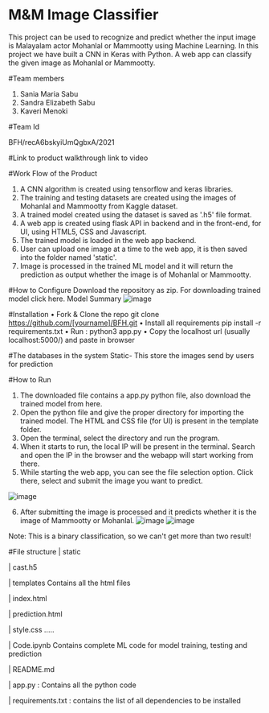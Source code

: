# M&M Image Classifier
This project can be used to recognize and predict whether the input image is Malayalam actor Mohanlal or Mammootty using Machine Learning. In this project we have built a CNN in Keras with Python. A web app can classify the given image as Mohanlal or Mammootty. 

#Team members
1.	Sania Maria Sabu
2.	Sandra Elizabeth Sabu
3.	Kaveri Menoki

#Team Id

BFH/recA6bskyiUmQgbxA/2021

#Link to product walkthrough
link to video

#Work Flow of the Product
1.	A CNN algorithm is created using tensorflow and keras libraries.
2.	The training and testing datasets are created using the images of Mohanlal and Mammootty from Kaggle dataset.
3.	A trained model created using the dataset is saved as '.h5' file format.
4.	A web app is created using flask API in backend and in the front-end, for UI, using HTML5, CSS and Javascript.
5.	The trained model is loaded in the web app backend.
6.	User can upload one image at a time to the web app, it is then saved into the folder named 'static'.
7.	Image is processed in the trained ML model and it will return the prediction as output whether the image is of Mohanlal or Mammootty. 

#How to Configure
Download the repository as zip. For downloading trained model click here.
Model Summary
![image](https://user-images.githubusercontent.com/45328455/119489560-71086480-bd79-11eb-9747-9106c43bc045.png)

 
#Installation
•	Fork & Clone the repo
       git clone https://github.com/[yourname]/BFH.git
•	Install all requirements
pip install -r requirements.txt
•	Run :
python3 app.py
•	Copy the localhost url (usually localhost:5000/) and paste in browser

#The databases in the system
   Static- This store the images send by users for prediction
   
#How to Run
1.	The downloaded file contains a app.py python file, also download the trained model from here.
2.	Open the python file and give the proper directory for importing the trained model. The HTML and CSS file (for UI) is present in the template folder.
3.	Open the terminal, select the directory and run the program.
4.	When it starts to run, the local IP will be present in the terminal. Search and open the IP in the browser and the webapp will start working from there.
5.	While starting the web app, you can see the file selection option. Click there, select and submit the image you want to predict.

![image](https://user-images.githubusercontent.com/45328455/119489670-8a111580-bd79-11eb-9dcd-692be48e4111.png)

6.	After submitting the image is processed and it predicts whether it is the image of Mammootty or Mohanlal.
![image](https://user-images.githubusercontent.com/45328455/119489754-a4e38a00-bd79-11eb-90ee-405feeddbd85.png)
![image](https://user-images.githubusercontent.com/45328455/119489772-ab720180-bd79-11eb-9ebe-7d1fec9cb0f2.png)

Note: This is a binary classification, so we can't get more than two result!

#File structure
| static

  | cast.h5
  
| templates  Contains all the html files

   | index.html
   
   | prediction.html
   
   | style.css
    .....
    
| Code.ipynb  Contains complete ML code for model training, testing and prediction

| README.md

| app.py : Contains all the python code    

| requirements.txt : contains the list of all dependencies to be installed



